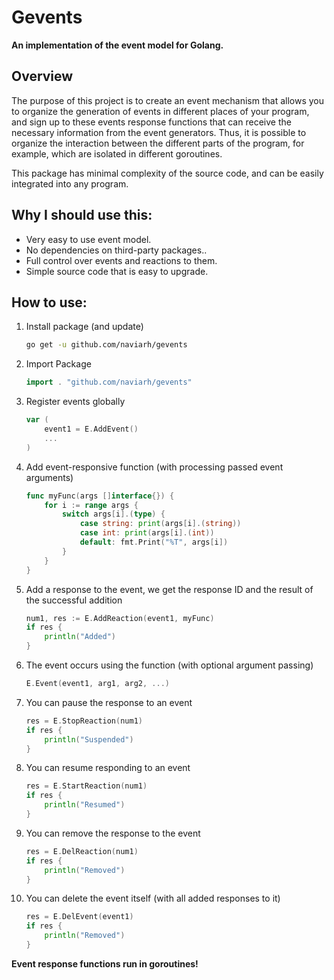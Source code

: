 # Gevents

**An implementation of the event model for Golang.**

## Overview

The purpose of this project is to create an event mechanism that allows you to organize the generation of events in different places of your program, and sign up to these events response functions that can receive the necessary information from the event generators. Thus, it is possible to organize the interaction between the different parts of the program, for example, which are isolated in different goroutines.

This package has minimal complexity of the source code, and can be easily integrated into any program.

## Why I should use this:

 - Very easy to use event model.
 - No dependencies on third-party packages..
 - Full control over events and reactions to them.
 - Simple source code that is easy to upgrade.

## How to use:

 1. Install package (and update)

    ```sh
    go get -u github.com/naviarh/gevents
    ```

 2. Import Package

    ```go
    import . "github.com/naviarh/gevents"
    ```

 3. Register events globally

    ```go
    var (
    	event1 = E.AddEvent()
    	...
    )
    ```

 4. Add event-responsive function (with processing passed event arguments)

    ```go
    func myFunc(args []interface{}) {
	    for i := range args {
	        switch args[i].(type) {
	            case string: print(args[i].(string))
	            case int: print(args[i].(int))
	            default: fmt.Print("%T", args[i])
	        }
	    }
    }
    ```

 5. Add a response to the event, we get the response ID and the result of the successful addition

    ```go
    num1, res := E.AddReaction(event1, myFunc)
    if res {
        println("Added")
    }
    ```

 6. The event occurs using the function (with optional argument passing)

    ```go
    E.Event(event1, arg1, arg2, ...)
    ```

 7. You can pause the response to an event

    ```go
    res = E.StopReaction(num1)
    if res {
        println("Suspended")
    }
    ```

 8. You can resume responding to an event

    ```go
    res = E.StartReaction(num1)
    if res {
        println("Resumed")
    }
    ```

 9. You can remove the response to the event

    ```go
    res = E.DelReaction(num1)
    if res {
        println("Removed")
    }
    ```

 1. You can delete the event itself (with all added responses to it)

    ```go
    res = E.DelEvent(event1)
    if res {
        println("Removed")
    }
    ```


 **Event response functions run in goroutines!**


